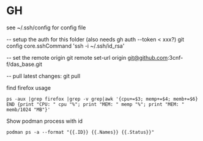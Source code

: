 # GH
see ~/.ssh/config for config file


-- setup the auth for this folder (also needs gh auth --token < xxx?)
git config core.sshCommand 'ssh -i ~/.ssh/id_rsa'

-- set the remote origin
git remote set-url origin git@github.com:3cnf-f/das_base.git

 -- pull latest changes:
git pull 


find firefox usage

```
ps -aux |grep firefox |grep -v grep|awk '{cpu+=$3; memp+=$4; memb+=$6} END {print "CPU: " cpu "%"; print "MEM: " memp "%"; print "MEM: " memb/1024 "MB"}'
```

Show podman process with id
```
podman ps -a --format "{{.ID}} {{.Names}} {{.Status}}"
```
